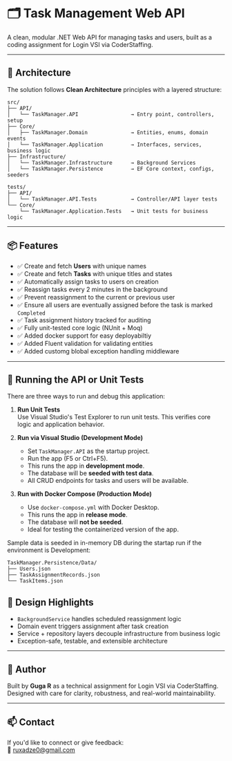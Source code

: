 # 🗂️ Task Management Web API

A clean, modular .NET Web API for managing tasks and users, built as a coding assignment for Login VSI via CoderStaffing.

---

## 🧱 Architecture

The solution follows **Clean Architecture** principles with a layered structure:

```
src/
├── API/
│   └── TaskManager.API                 → Entry point, controllers, setup
├── Core/
│   ├── TaskManager.Domain              → Entities, enums, domain events
│   └── TaskManager.Application         → Interfaces, services, business logic
├── Infrastructure/
│   └── TaskManager.Infrastructure      → Background Services
│   └── TaskManager.Persistence         → EF Core context, configs, seeders

tests/
├── API/
│   └── TaskManager.API.Tests           → Controller/API layer tests
└── Core/
    └── TaskManager.Application.Tests   → Unit tests for business logic
```

---

## 📦 Features

- ✅ Create and fetch **Users** with unique names  
- ✅ Create and fetch **Tasks** with unique titles and states  
- ✅ Automatically assign tasks to users on creation  
- ✅ Reassign tasks every 2 minutes in the background  
- ✅ Prevent reassignment to the current or previous user  
- ✅ Ensure all users are eventually assigned before the task is marked `Completed`  
- ✅ Task assignment history tracked for auditing  
- ✅ Fully unit-tested core logic (NUnit + Moq)
- ✅ Added docker support for easy deployabiltiy
- ✅ Added Fluent validation for validating entities
- ✅ Added customg blobal exception handling middleware
---

## 🚀 Running the API or Unit Tests

There are three ways to run and debug this application:

1. **Run Unit Tests**  
   Use Visual Studio's Test Explorer to run unit tests. This verifies core logic and application behavior.

2. **Run via Visual Studio (Development Mode)**  
   - Set `TaskManager.API` as the startup project.
   - Run the app (F5 or Ctrl+F5).
   - This runs the app in **development mode**.
   - The database will be **seeded with test data**.
   - All CRUD endpoints for tasks and users will be available.

3. **Run with Docker Compose (Production Mode)**  
   - Use `docker-compose.yml` with Docker Desktop.
   - This runs the app in **release mode**.
   - The database will **not be seeded**.
   - Ideal for testing the containerized version of the app.

Sample data is seeded in in-memory DB during the startap run if the environment is Development:
```
TaskManager.Persistence/Data/
├── Users.json
├── TaskAssignmentRecords.json
└── TaskItems.json

```


## 🧠 Design Highlights

- `BackgroundService` handles scheduled reassignment logic
- Domain event triggers assignment after task creation
- Service + repository layers decouple infrastructure from business logic
- Exception-safe, testable, and extensible architecture

---

## 🤝 Author

Built by **Guga R** as a technical assignment for Login VSI via CoderStaffing.  
Designed with care for clarity, robustness, and real-world maintainability.

---

## 📫 Contact

If you'd like to connect or give feedback:  
📧 ruxadze0@gmail.com
